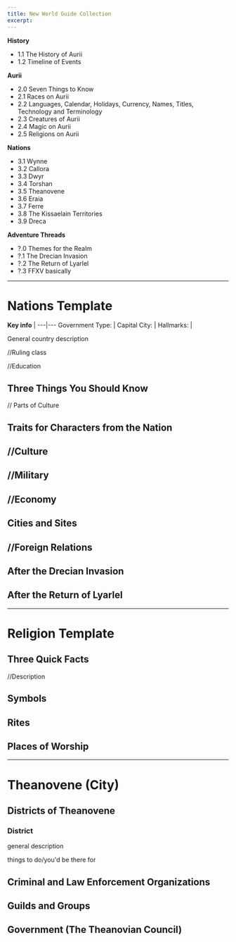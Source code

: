 ```yaml
---
title: New World Guide Collection
excerpt: 
---
```

**History**
* 1.1 The History of Aurii
* 1.2 Timeline of Events

**Aurii**
* 2.0 Seven Things to Know
* 2.1 Races on Aurii
* 2.2 Languages, Calendar, Holidays, Currency, Names, Titles, Technology and Terminology
* 2.3 Creatures of Aurii
* 2.4 Magic on Aurii
* 2.5 Religions on Aurii

**Nations**
* 3.1 Wynne
* 3.2 Callora
* 3.3 Dwyr
* 3.4 Torshan
* 3.5 Theanovene
* 3.6 Eraia
* 3.7 Ferre
* 3.8 The Kissaelain Territories
* 3.9 Dreca

**Adventure Threads**
* ?.0 Themes for the Realm
* ?.1 The Drecian Invasion
* ?.2 The Return of Lyarlel
* ?.3 FFXV basically

---

# Nations Template

**Key info**
   | 
---|---
Government Type: | 
Capital City: | 
Hallmarks:  | 

General country description

//Ruling class

//Education

## Three Things You Should Know

// Parts of Culture

## Traits for Characters from the Nation

## //Culture


## //Military

## //Economy

## Cities and Sites

## //Foreign Relations

## After the Drecian Invasion

## After the Return of Lyarlel

---

# Religion Template

## Three Quick Facts

//Description

## Symbols

## Rites

## Places of Worship

---

# Theanovene (City)

## Districts of Theanovene

### District

general description

things to do/you'd be there for

## Criminal and Law Enforcement Organizations

## Guilds and Groups 

## Government (The Theanovian Council)

<!-- {% for item in site.aurii_world_guide %}
# [{{ item.title }}]({{site.baseurl}}{{item.url}})
> {{ item.excerpt }}
{% endfor %} -->